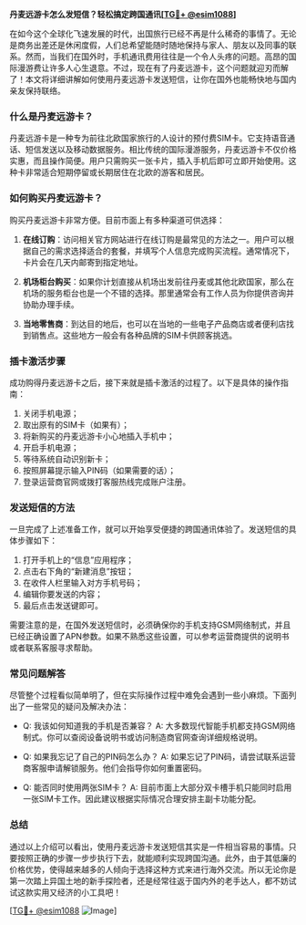 **丹麦远游卡怎么发短信？轻松搞定跨国通讯[[TG💪+ @esim1088](https://t.me/s/esim1088)]**

在如今这个全球化飞速发展的时代，出国旅行已经不再是什么稀奇的事情了。无论是商务出差还是休闲度假，人们总希望能随时随地保持与家人、朋友以及同事的联系。然而，当我们在国外时，手机通讯费用往往是一个令人头疼的问题。高昂的国际漫游费让许多人心生退意。不过，现在有了丹麦远游卡，这个问题就迎刃而解了！本文将详细讲解如何使用丹麦远游卡发送短信，让你在国外也能畅快地与国内亲友保持联络。

### 什么是丹麦远游卡？

丹麦远游卡是一种专为前往北欧国家旅行的人设计的预付费SIM卡。它支持语音通话、短信发送以及移动数据服务。相比传统的国际漫游服务，丹麦远游卡不仅价格实惠，而且操作简便。用户只需购买一张卡片，插入手机后即可立即开始使用。这种卡非常适合短期停留或长期居住在北欧的游客和居民。

### 如何购买丹麦远游卡？

购买丹麦远游卡非常方便。目前市面上有多种渠道可供选择：

1. **在线订购**：访问相关官方网站进行在线订购是最常见的方法之一。用户可以根据自己的需求选择适合的套餐，并填写个人信息完成购买流程。通常情况下，卡片会在几天内邮寄到指定地址。
   
2. **机场柜台购买**：如果你计划直接从机场出发前往丹麦或其他北欧国家，那么在机场的服务柜台也是一个不错的选择。那里通常会有工作人员为你提供咨询并协助办理手续。

3. **当地零售商**：到达目的地后，也可以在当地的一些电子产品商店或者便利店找到销售点。这些地方一般会有各种品牌的SIM卡供顾客挑选。

### 插卡激活步骤

成功购得丹麦远游卡之后，接下来就是插卡激活的过程了。以下是具体的操作指南：

1. 关闭手机电源；
2. 取出原有的SIM卡（如果有）；
3. 将新购买的丹麦远游卡小心地插入手机中；
4. 开启手机电源；
5. 等待系统自动识别新卡；
6. 按照屏幕提示输入PIN码（如果需要的话）；
7. 登录运营商官网或拨打客服热线完成账户注册。

### 发送短信的方法

一旦完成了上述准备工作，就可以开始享受便捷的跨国通讯体验了。发送短信的具体步骤如下：

1. 打开手机上的“信息”应用程序；
2. 点击右下角的“新建消息”按钮；
3. 在收件人栏里输入对方手机号码；
4. 编辑你要发送的内容；
5. 最后点击发送键即可。

需要注意的是，在国外发送短信时，必须确保你的手机支持GSM网络制式，并且已经正确设置了APN参数。如果不熟悉这些设置，可以参考运营商提供的说明书或者联系客服寻求帮助。

### 常见问题解答

尽管整个过程看似简单明了，但在实际操作过程中难免会遇到一些小麻烦。下面列出了一些常见的疑问及解决办法：

- Q: 我该如何知道我的手机是否兼容？
   A: 大多数现代智能手机都支持GSM网络制式。你可以查阅设备说明书或访问制造商官网查询详细规格说明。

- Q: 如果我忘记了自己的PIN码怎么办？
   A: 如果忘记了PIN码，请尝试联系运营商客服申请解锁服务。他们会指导你如何重置密码。

- Q: 能否同时使用两张SIM卡？
   A: 目前市面上大部分双卡槽手机只能同时启用一张SIM卡工作。因此建议根据实际情况合理安排主副卡功能分配。

### 总结

通过以上介绍可以看出，使用丹麦远游卡发送短信其实是一件相当容易的事情。只要按照正确的步骤一步步执行下去，就能顺利实现跨国沟通。此外，由于其低廉的价格优势，使得越来越多的人倾向于选择这种方式来进行海外交流。所以无论你是第一次踏上异国土地的新手探险者，还是经常往返于国内外的老手达人，都不妨试试这款实用又经济的小工具吧！

[[TG💪+ @esim1088](https://t.me/s/esim1088) ![Image](https://i.postimg.cc/4NQfJmqS/Snipaste-2025-05-13-00-14-12.png)]